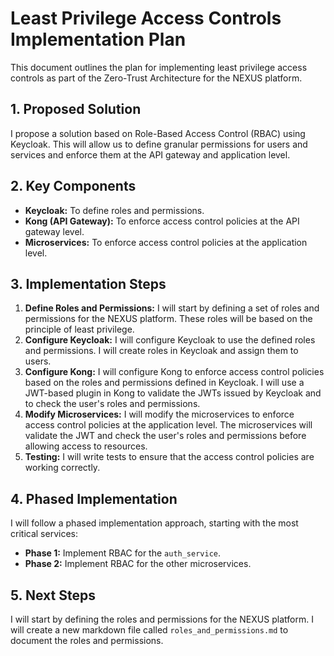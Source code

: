 # Least Privilege Access Controls Implementation Plan

This document outlines the plan for implementing least privilege access controls as part of the Zero-Trust Architecture for the NEXUS platform.

## 1. Proposed Solution

I propose a solution based on Role-Based Access Control (RBAC) using Keycloak. This will allow us to define granular permissions for users and services and enforce them at the API gateway and application level.

## 2. Key Components

- **Keycloak:** To define roles and permissions.
- **Kong (API Gateway):** To enforce access control policies at the API gateway level.
- **Microservices:** To enforce access control policies at the application level.

## 3. Implementation Steps

1.  **Define Roles and Permissions:** I will start by defining a set of roles and permissions for the NEXUS platform. These roles will be based on the principle of least privilege.
2.  **Configure Keycloak:** I will configure Keycloak to use the defined roles and permissions. I will create roles in Keycloak and assign them to users.
3.  **Configure Kong:** I will configure Kong to enforce access control policies based on the roles and permissions defined in Keycloak. I will use a JWT-based plugin in Kong to validate the JWTs issued by Keycloak and to check the user's roles and permissions.
4.  **Modify Microservices:** I will modify the microservices to enforce access control policies at the application level. The microservices will validate the JWT and check the user's roles and permissions before allowing access to resources.
5.  **Testing:** I will write tests to ensure that the access control policies are working correctly.

## 4. Phased Implementation

I will follow a phased implementation approach, starting with the most critical services:

- **Phase 1:** Implement RBAC for the `auth_service`.
- **Phase 2:** Implement RBAC for the other microservices.

## 5. Next Steps

I will start by defining the roles and permissions for the NEXUS platform. I will create a new markdown file called `roles_and_permissions.md` to document the roles and permissions.

